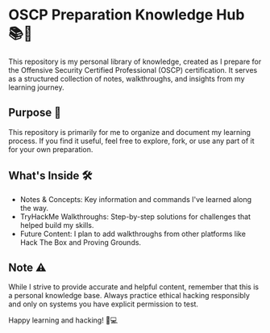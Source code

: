 # OSCP Preparation Knowledge Hub 📚🎯

This repository is my personal library of knowledge, created as I prepare for the Offensive Security Certified Professional (OSCP) certification. It serves as a structured collection of notes, walkthroughs, and insights from my learning journey.


## Purpose 🎯

This repository is primarily for me to organize and document my learning process. If you find it useful, feel free to explore, fork, or use any part of it for your own preparation.


## What's Inside 🛠️
* Notes & Concepts: Key information and commands I've learned along the way.
* TryHackMe Walkthroughs: Step-by-step solutions for challenges that helped build my skills.
* Future Content: I plan to add walkthroughs from other platforms like Hack The Box and Proving Grounds.


## Note ⚠️

While I strive to provide accurate and helpful content, remember that this is a personal knowledge base. Always practice ethical hacking responsibly and only on systems you have explicit permission to test.


Happy learning and hacking! 🐙💻
